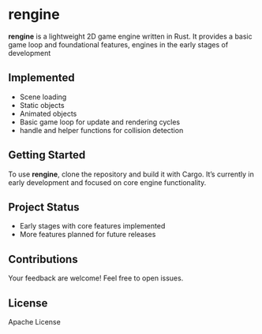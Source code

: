 # rengine

**rengine** is a lightweight 2D game engine written in Rust. It provides a basic game loop and foundational features, engines in the early stages of development

## Implemented
- Scene loading
- Static objects
- Animated objects
- Basic game loop for update and rendering cycles
- handle and helper functions for collision detection

<!-- ## Planned Features -->
<!-- - Simple 2D collision checking system   -->
<!-- - Uses [`winit`](https://crates.io/crates/winit) for window and event handling   -->
<!-- - Uses [`pixels`](https://crates.io/crates/pixels) for efficient pixel-based rendering   -->

## Getting Started

To use **rengine**, clone the repository and build it with Cargo. It’s currently in early development and focused on core engine functionality.

## Project Status

- Early stages with core features implemented
- More features planned for future releases

## Contributions

Your feedback are welcome! Feel free to open issues.

## License

Apache License
